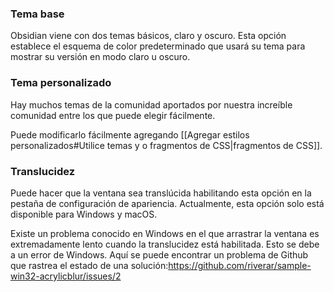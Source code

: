 ### Tema base

Obsidian viene con dos temas básicos, claro y oscuro. Esta opción establece el esquema de color predeterminado que usará su tema para mostrar su versión en modo claro u oscuro.

### Tema personalizado

Hay muchos temas de la comunidad aportados por nuestra increíble comunidad entre los que puede elegir fácilmente.

Puede modificarlo fácilmente agregando [[Agregar estilos personalizados#Utilice temas y o fragmentos de CSS|fragmentos de CSS]].

### Translucidez

Puede hacer que la ventana sea translúcida habilitando esta opción en la pestaña de configuración de apariencia. Actualmente, esta opción solo está disponible para Windows y macOS.

Existe un problema conocido en Windows en el que arrastrar la ventana es extremadamente lento cuando la translucidez está habilitada. Esto se debe a un error de Windows. Aquí se puede encontrar un problema de Github que rastrea el estado de una solución:https://github.com/riverar/sample-win32-acrylicblur/issues/2